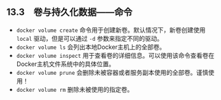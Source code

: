 ## 13.3　卷与持久化数据——命令

+ `docker volume create` 命令用于创建新卷。默认情况下，新卷创建使用 `local` 驱动，但是可以通过 `-d` 参数来指定不同的驱动。
+ `docker volume ls` 会列出本地Docker主机上的全部卷。
+ `docker volume inspect` 用于查看卷的详细信息。可以使用该命令查看卷在Docker主机文件系统中的具体位置。
+ `docker volume prune` 会删除未被容器或者服务副本使用的全部卷。谨慎使用！
+ `docker volume rm` 删除未被使用的指定卷。

